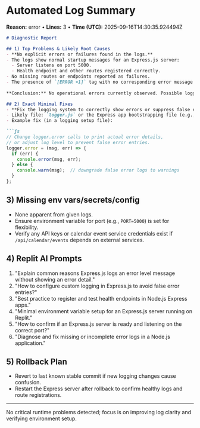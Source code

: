 # Automated Log Summary

**Reason:** error • **Lines:** 3 • **Time (UTC):** 2025-09-16T14:30:35.924494Z

<!-- fingerprint:abb7c276a9ab -->

```markdown
# Diagnostic Report

## 1) Top Problems & Likely Root Causes
- **No explicit errors or failures found in the logs.**
- The logs show normal startup messages for an Express.js server:
  - Server listens on port 5000.
  - Health endpoint and other routes registered correctly.
- No missing routes or endpoints reported as failures.
- The presence of `[ERROR ×1]` tag with no corresponding error message suggests a logging or capture issue, not a runtime error.
  
**Conclusion:** No operational errors currently observed. Possible logging system mislabeling or truncation.

## 2) Exact Minimal Fixes
- **Fix the logging system to correctly show errors or suppress false error tags.**
- Likely file: `logger.js` or the Express app bootstrapping file (e.g., `app.js` or `server.js`).
- Example fix (in a logging setup file):

```js
// Change logger.error calls to print actual error details,
// or adjust log level to prevent false error entries.
logger.error = (msg, err) => {
  if (err) {
    console.error(msg, err);
  } else {
    console.warn(msg);  // downgrade false error logs to warnings
  }
};
```

## 3) Missing env vars/secrets/config
- None apparent from given logs.
- Ensure environment variable for port (e.g., `PORT=5000`) is set for flexibility.
- Verify any API keys or calendar event service credentials exist if `/api/calendar/events` depends on external services.

## 4) Replit AI Prompts
1. "Explain common reasons Express.js logs an error level message without showing an error detail."
2. "How to configure custom logging in Express.js to avoid false error entries?"
3. "Best practice to register and test health endpoints in Node.js Express apps."
4. "Minimal environment variable setup for an Express.js server running on Replit."
5. "How to confirm if an Express.js server is ready and listening on the correct port?"
6. "Diagnose and fix missing or incomplete error logs in a Node.js application."

## 5) Rollback Plan
- Revert to last known stable commit if new logging changes cause confusion.
- Restart the Express server after rollback to confirm healthy logs and route registrations.

---
No critical runtime problems detected; focus is on improving log clarity and verifying environment setup.
```

